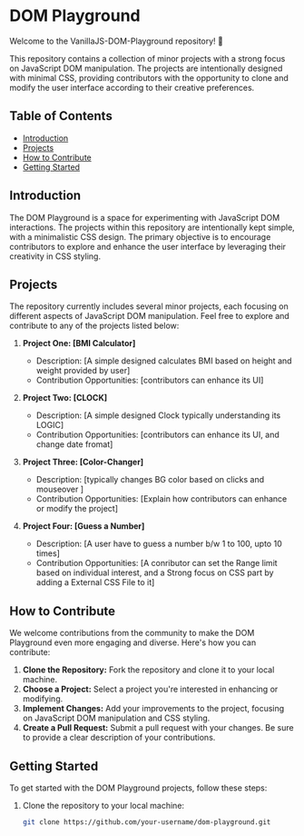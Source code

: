 # DOM Playground

Welcome to the VanillaJS-DOM-Playground repository! 🚀

This repository contains a collection of minor projects with a strong focus on JavaScript DOM manipulation. The projects are intentionally designed with minimal CSS, providing contributors with the opportunity to clone and modify the user interface according to their creative preferences.

## Table of Contents

- [Introduction](#introduction)
- [Projects](#projects)
- [How to Contribute](#how-to-contribute)
- [Getting Started](#getting-started)


## Introduction

The DOM Playground is a space for experimenting with JavaScript DOM interactions. The projects within this repository are intentionally kept simple, with a minimalistic CSS design. The primary objective is to encourage contributors to explore and enhance the user interface by leveraging their creativity in CSS styling.

## Projects

The repository currently includes several minor projects, each focusing on different aspects of JavaScript DOM manipulation. Feel free to explore and contribute to any of the projects listed below:

1. **Project One: [BMI Calculator]**
   - Description: [A simple designed calculates BMI based on height and weight provided by user]
   - Contribution Opportunities: [contributors can enhance its UI]

2. **Project Two: [CLOCK]**
   - Description: [A simple designed Clock typically understanding its LOGIC]
   - Contribution Opportunities: [contributors can enhance its UI, and change date fromat]

3. **Project Three: [Color-Changer]**
   - Description: [typically changes BG color based on clicks and mouseover ]
   - Contribution Opportunities: [Explain how contributors can enhance or modify the project]

4. **Project Four: [Guess a Number]**
   - Description: [A user have to guess a number b/w 1 to 100, upto 10 times]
   - Contribution Opportunities: [A conributor can set the Range limit based on individual interest, and a Strong focus on CSS part by adding a External CSS File to it]

## How to Contribute

We welcome contributions from the community to make the DOM Playground even more engaging and diverse. Here's how you can contribute:

1. **Clone the Repository:** Fork the repository and clone it to your local machine.
2. **Choose a Project:** Select a project you're interested in enhancing or modifying.
3. **Implement Changes:** Add your improvements to the project, focusing on JavaScript DOM manipulation and CSS styling.
4. **Create a Pull Request:** Submit a pull request with your changes. Be sure to provide a clear description of your contributions.

## Getting Started

To get started with the DOM Playground projects, follow these steps:

1. Clone the repository to your local machine:

   ```bash
   git clone https://github.com/your-username/dom-playground.git
